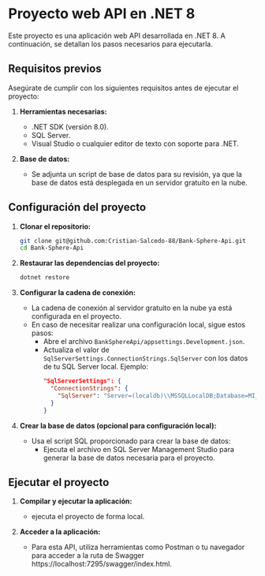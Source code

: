 # Proyecto web API en .NET 8

Este proyecto es una aplicación web API desarrollada en .NET 8. A continuación, se detallan los pasos necesarios para ejecutarla.

## Requisitos previos

Asegúrate de cumplir con los siguientes requisitos antes de ejecutar el proyecto:

1. **Herramientas necesarias:**
   - .NET SDK (versión 8.0).
   - SQL Server.
   - Visual Studio o cualquier editor de texto con soporte para .NET.

2. **Base de datos:**
   - Se adjunta un script de base de datos para su revisión, ya que la base de datos está desplegada en un servidor gratuito en la nube.

## Configuración del proyecto

1. **Clonar el repositorio:**
   ```bash
   git clone git@github.com:Cristian-Salcedo-88/Bank-Sphere-Api.git
   cd Bank-Sphere-Api
   ```

2. **Restaurar las dependencias del proyecto:**
   ```bash
   dotnet restore
   ```

3. **Configurar la cadena de conexión:**
   - La cadena de conexión al servidor gratuito en la nube ya está configurada en el proyecto.
   - En caso de necesitar realizar una configuración local, sigue estos pasos:
     - Abre el archivo `BankSphereApi/appsettings.Development.json`.
     - Actualiza el valor de `SqlServerSettings.ConnectionStrings.SqlServer` con los datos de tu SQL Server local. Ejemplo:
       ```json
       "SqlServerSettings": {
         "ConnectionStrings": {
           "SqlServer": "Server=(localdb)\\MSSQLLocalDB;Database=MI_BASE_DE_DATOS;Trusted_Connection=True;"
         }
       }
       ```

4. **Crear la base de datos (opcional para configuración local):**
   - Usa el script SQL proporcionado para crear la base de datos:
     - Ejecuta el archivo en SQL Server Management Studio para generar la base de datos necesaria para el proyecto.

## Ejecutar el proyecto

1. **Compilar y ejecutar la aplicación:**
   - ejecuta el proyecto de forma local.
     
2. **Acceder a la aplicación:**
   - Para esta API, utiliza herramientas como Postman o tu navegador para acceder a la ruta de Swagger https://localhost:7295/swagger/index.html.
